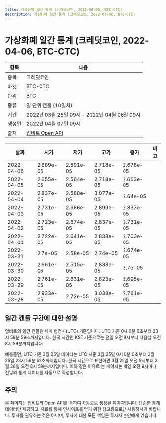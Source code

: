 ```yaml
---
title: 가상화폐 일간 통계 (크레딧코인, 2022-04-06, BTC-CTC)
description: 가상화폐 일간 통계 (크레딧코인, 2022-04-06, BTC-CTC)
---
```



가상화폐 일간 통계 (크레딧코인, 2022-04-06, BTC-CTC)
===

|항목|내용|
|--|--|
|종목|크레딧코인|
|마켓|BTC-CTC|
|단위|BTC|
|종류|일 단위 캔들 (10일치)|
|기간|2022년 03월 28일 09시 - 2022년 04월 06일 09시|
|생성일|2022년 04월 07일 09시|
|출처|[업비트 Open API](https://docs.upbit.com)|


|날짜|시가|저가|고가|종가|비고|
|--|--|--|--|--|--|
|2022-04-06|2.689e-05|2.591e-05|2.718e-05|2.678e-05|    |
|2022-04-05|2.655e-05|2.564e-05|2.718e-05|2.663e-05|    |
|2022-04-04|2.837e-05|2.588e-05|3.077e-05|2.64e-05|    |
|2022-04-03|2.731e-05|2.686e-05|2.899e-05|2.837e-05|    |
|2022-04-02|2.723e-05|2.674e-05|2.837e-05|2.731e-05|    |
|2022-04-01|2.722e-05|2.641e-05|2.838e-05|2.703e-05|    |
|2022-03-31|2.7e-05|2.58e-05|2.74e-05|2.674e-05|    |
|2022-03-30|2.661e-05|2.515e-05|2.838e-05|2.7e-05|    |
|2022-03-29|2.761e-05|2.631e-05|2.823e-05|2.695e-05|    |
|2022-03-28|2.933e-05|2.72e-05|3.038e-05|2.761e-05|    |


일간 캔들 구간에 대한 설명
---


업비트의 일간 캔들은 세계 협정시(UTC) 기준입니다. 
UTC 기준 0시 0분 0초부터 23시 59분 59초까지입니다. 
한국 시간인 KST 기준으로는 전일 오전 9시부터 다음날 오전 8시 59분까지입니다. 


예를들면, UTC 기준 3월 25일 데이터는 UTC 시준 3월 25일 0시 0분 0초부터 3월 25일 23시 59분 59초까지입니다. 
한국 시간으로 표현하면 3월 25일 오전 9시부터 3월 26일 오전 8시 59분까지입니다. 
이와 같은 이유로 본 페이지는 매일 오전 9시마다 전날의 통계 데이터를 자동으로 작성합니다. 


주의
---


본 페이지는 업비트의 Open API를 통하여 자동으로 생성된 페이지입니다. 
단순한 통계 데이터만 제공하고, 자료를 통해 인사이트를 얻기 위한 참고용으로만 사용하시기 바랍니다. 
투자를 권유하는 것은 아니며, 투자에 대한 모든 책임은 투자자 본인에게 있습니다. 
